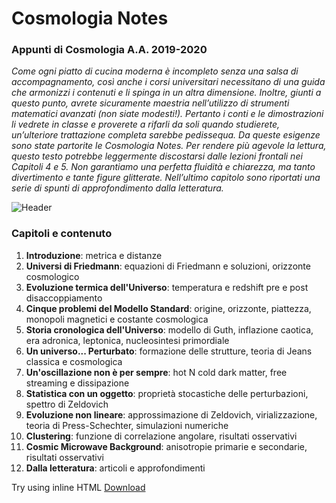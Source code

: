 # Cosmologia Notes
### Appunti di Cosmologia A.A. 2019-2020

*Come ogni piatto di cucina moderna è incompleto senza una salsa di accompagnamento, così
anche i corsi universitari necessitano di una guida che armonizzi i contenuti e li spinga in un altra
dimensione. Inoltre, giunti a questo punto, avrete sicuramente maestria nell’utilizzo di strumenti
matematici avanzati (non siate modesti!). Pertanto i conti e le dimostrazioni li vedrete in classe e
proverete a rifarli da soli quando studierete, un’ulteriore trattazione completa sarebbe pedissequa.
Da queste esigenze sono state partorite le Cosmologia Notes. Per rendere più agevole la lettura, questo
testo potrebbe leggermente discostarsi dalle lezioni frontali nei Capitoli 4 e 5. Non garantiamo
una perfetta fluidità e chiarezza, ma tanto divertimento e tante figure glitterate. Nell’ultimo capitolo
sono riportati una serie di spunti di approfondimento dalla letteratura.*


![Header](Pictures/header.jpg)

### Capitoli e contenuto
1. **Introduzione**: metrica e distanze
2. **Universi di Friedmann**: equazioni di Friedmann e soluzioni, orizzonte cosmologico
3. **Evoluzione termica dell'Universo**: temperatura e redshift pre e post disaccoppiamento
4. **Cinque problemi del Modello Standard**: origine, orizzonte, piattezza, monopoli magnetici e costante cosmologica
5. **Storia cronologica dell'Universo**: modello di Guth, inflazione caotica, era adronica, leptonica, nucleosintesi primordiale
6. **Un universo... Perturbato**: formazione delle strutture, teoria di Jeans classica e cosmologica
7. **Un'oscillazione non è per sempre**: hot N cold dark matter, free streaming e dissipazione
8. **Statistica con un oggetto**: proprietà stocastiche delle perturbazioni, spettro di Zeldovich
9. **Evoluzione non lineare**: approssimazione di Zeldovich, virializzazione, teoria di Press-Schechter, simulazioni numeriche
10. **Clustering**: funzione di correlazione angolare, risultati osservativi
11. **Cosmic Microwave Background**: anisotropie primarie e secondarie, risultati osservativi
12. **Dalla letteratura**: articoli e approfondimenti

Try using inline HTML <a href="https://lightbulblab.github.io/Cosmologia-Notes/" download>Download</a> 
